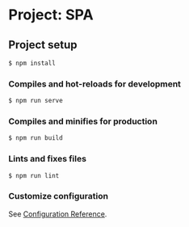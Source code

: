 # Project: SPA

## Project setup

```bash
$ npm install
```

### Compiles and hot-reloads for development

```bash
$ npm run serve
```

### Compiles and minifies for production

```bash
$ npm run build
```

### Lints and fixes files

```bash
$ npm run lint
```

### Customize configuration

See [Configuration Reference](https://cli.vuejs.org/config/).
